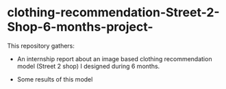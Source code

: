 # clothing-recommendation-Street-2-Shop-6-months-project-

This repository gathers:

- An internship report about an image based clothing recommendation model (Street 2 shop) I designed during 6 months.

- Some results of this model
